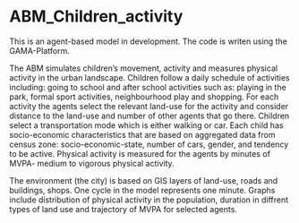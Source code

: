 # ABM_Children_activity
This is an agent-based model in development.
The code is writen using the GAMA-Platform.

The ABM simulates children’s movement, activity and measures physical activity in the urban landscape.
Children follow a daily schedule of activities including: going to school and after school activities such as: playing in the park, formal sport activities, neighbourhood play and shopping.
For each activity the agents select the relevant land-use for the activity and consider distance to the land-use and number of other agents that go there.
Children select a transportation mode which is either walking or car.
Each child has socio-economic characteristics that are based on aggregated data from census zone: socio-economic-state, number of cars, gender, and tendency to be active.
Physical activity is measured for the agents by minutes of MVPA- medium to vigorous physical activity.

The environment (the city) is based on GIS layers of land-use, roads and buildings, shops.
One cycle in the model represents one minute.
Graphs include distribution of physical activity in the population, duration in diffrent types of land use and trajectory of MVPA for selected agents. 
 

